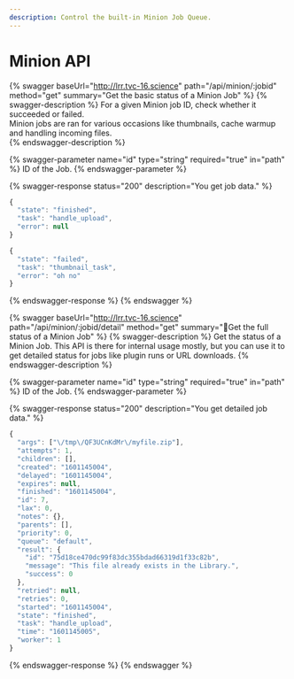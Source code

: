 ```yaml
---
description: Control the built-in Minion Job Queue.
---
```


# Minion API

{% swagger baseUrl="http://lrr.tvc-16.science" path="/api/minion/:jobid" method="get" summary="Get the basic status of a Minion Job" %}
{% swagger-description %}
For a given Minion job ID, check whether it succeeded or failed.  
Minion jobs are ran for various occasions like thumbnails, cache warmup and handling incoming files.  
{% endswagger-description %}

{% swagger-parameter name="id" type="string" required="true" in="path" %}
ID of the Job.
{% endswagger-parameter %}

{% swagger-response status="200" description="You get job data." %}
```javascript
{
  "state": "finished",
  "task": "handle_upload",
  "error": null
}

{
  "state": "failed",
  "task": "thumbnail_task",
  "error": "oh no"
}
```
{% endswagger-response %}
{% endswagger %}

{% swagger baseUrl="http://lrr.tvc-16.science" path="/api/minion/:jobid/detail" method="get" summary="🔑Get the full status of a Minion Job" %}
{% swagger-description %}
Get the status of a Minion Job. 
This API is there for internal usage mostly, but you can use it to get detailed status for jobs like plugin runs or URL downloads.
{% endswagger-description %}

{% swagger-parameter name="id" type="string" required="true" in="path" %}
ID of the Job.
{% endswagger-parameter %}

{% swagger-response status="200" description="You get detailed job data." %}
```javascript
{
  "args": ["\/tmp\/QF3UCnKdMr\/myfile.zip"],
  "attempts": 1,
  "children": [],
  "created": "1601145004",
  "delayed": "1601145004",
  "expires": null,
  "finished": "1601145004",
  "id": 7,
  "lax": 0,
  "notes": {},
  "parents": [],
  "priority": 0,
  "queue": "default",
  "result": {
    "id": "75d18ce470dc99f83dc355bdad66319d1f33c82b",
    "message": "This file already exists in the Library.",
    "success": 0
  },
  "retried": null,
  "retries": 0,
  "started": "1601145004",
  "state": "finished",
  "task": "handle_upload",
  "time": "1601145005",
  "worker": 1
}
```
{% endswagger-response %}
{% endswagger %}


